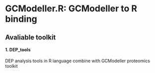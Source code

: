 # GCModeller.R: GCModeller to R binding

## Avaliable toolkit

#### 1. DEP_tools
DEP analysis tools in R language combine with GCModeller proteomics toolkit
